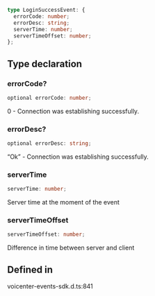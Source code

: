 ```ts
type LoginSuccessEvent: {
  errorCode: number;
  errorDesc: string;
  serverTime: number;
  serverTimeOffset: number;
};
```

## Type declaration

### errorCode?

```ts
optional errorCode: number;
```

0 - Connection was establishing successfully.

### errorDesc?

```ts
optional errorDesc: string;
```

“Ok” - Connection was establishing successfully.

### serverTime

```ts
serverTime: number;
```

Server time at the moment of the event

### serverTimeOffset

```ts
serverTimeOffset: number;
```

Difference in time between server and client

## Defined in

voicenter-events-sdk.d.ts:841
